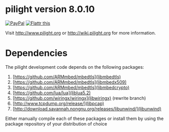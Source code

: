 pilight version 8.0.10
=======
<a class="donate" href="https://www.paypal.com/cgi-bin/webscr?cmd=_donations&business=curlymoo1%40gmail%2ecom&lc=US&item_name=curlymoo&no_note=0&currency_code=USD&bn=PP%2dDonationsBF%3abtn_donate_SM%2egif%3aNonHostedGuest" target="_blank">
<img alt="PayPal" title="PayPal" border="0" src="https://www.paypalobjects.com/en_US/i/btn/btn_donate_SM.gif" style="max-width:100%;"></a>
<a href="https://flattr.com/submit/auto?user_id=pilight&url=http%3A%2F%2Fwww.pilight.org" target="_blank"><img src="http://api.flattr.com/button/flattr-badge-large.png" alt="Flattr this" title="Flattr this" border="0"></a>

Visit http://www.pilight.org or http://wiki.pilight.org for more information.

# Dependencies
The pilight development code depends on the following packages:

1. [https://github.com/ARMmbed/mbedtls](libmbedtls)
2. [https://github.com/ARMmbed/mbedtls](libmbedx509)
3. [https://github.com/ARMmbed/mbedtls](libmbedcrypto)
4. [https://github.com/lua/lua](liblua5.2)
5. [https://github.com/wiringx/wiringx](libwiringx) (rewrite branch)
6. [http://www.tcpdump.org/release/](libpcap)
7. [http://download.savannah.nongnu.org/releases/libunwind/](libunwind)

Either manually compile each of these packages or install them by using the package repository of your distribution of choice
